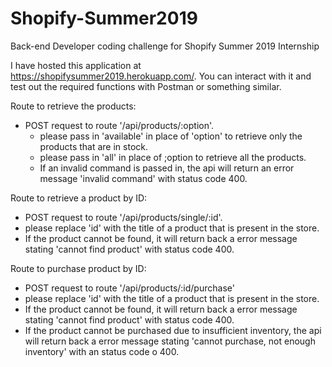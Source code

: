 # Shopify-Summer2019
Back-end Developer coding challenge for Shopify Summer 2019 Internship


I have hosted this application at https://shopifysummer2019.herokuapp.com/. You can interact with it and test out the required functions
with Postman or something similar.

Route to retrieve the products:
- POST request to route '/api/products/:option'.
  - please pass in 'available' in place of 'option' to retrieve only the products that are in stock.
  - please pass in 'all' in place of ;option to retrieve all the products.
  - If an invalid command is passed in, the api will return an error message 'invalid command' with status code 400.

Route to retrieve a product by ID:
- POST request to route '/api/products/single/:id'.
 - please replace 'id' with the title of a product that is present in the store.
 - If the product cannot be found, it will return back a error message stating 'cannot find product' with status code 400.

Route to purchase product by ID:
 - POST request to route '/api/products/:id/purchase'
  - please replace 'id' with the title of a product that is present in the store.
  - If the product cannot be found, it will return back a error message stating 'cannot find product' with status code 400.
  - If the product cannot be purchased due to insufficient inventory, the api will return back a error message stating 'cannot
    purchase, not enough inventory' with an status code o 400.

